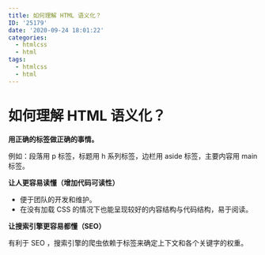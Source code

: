 ```yaml
---
title: 如何理解 HTML 语义化？
ID: '25179'
date: '2020-09-24 18:01:22'
categories:
  - htmlcss
  - html
tags:
  - htmlcss
  - html
---
```


# 如何理解 HTML 语义化？

**用正确的标签做正确的事情。**

例如：段落用 p 标签，标题用 h 系列标签，边栏用 aside 标签，主要内容用 main 标签。

**让人更容易读懂（增加代码可读性）**

- 便于团队的开发和维护。
- 在没有加载 CSS 的情况下也能呈现较好的内容结构与代码结构，易于阅读。

**让搜索引擎更容易都懂（SEO）**

有利于 SEO ，搜索引擎的爬虫依赖于标签来确定上下文和各个关键字的权重。
 
 
 
 
 
 
 
 
 
 
 
 
 
 
 
 
 
 
 
 
 
 
